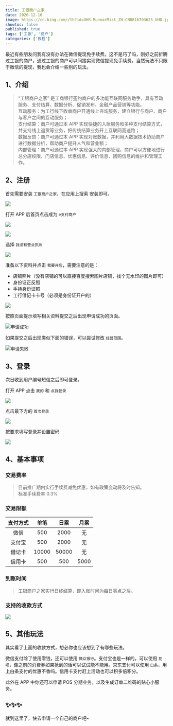 ```yaml
---
title: 工银商户之家
date: 2020-12-16
image: https://cn.bing.com//th?id=OHR.MunnarMist_ZH-CN8816703625_UHD.jpg
showtoc: false
published: true
tags: ['工银', '商户']
categories: ['教程']
---
```


最近有些朋友问我有没有办法在微信提现免手续费。这不是巧了吗，刚好之前折腾过工银的商户，通过工银的商户可以间接实现微信提现免手续费。当然玩法不只限于微信的提现，我也会介绍一些别的玩法。

<!--more-->

## 1、介绍

> “工银商户之家” 是工商银行签约商户的多功能互联网服务助手，具有互动服务、支付结算、数据分析、促销发布、金融产品营销等功能。  
> 互动服务：为工行线下收单商户开通线上咨询服务，建立银行与商户、商户与客户之间的互动服务；  
> 支付结算：商户可通过本 APP 实现快捷的入账服务和多种支付结算方式，并支持线上退货等业务，把传统结算业务开上互联网高速路；  
> 数据反馈：商户可通过本 APP 实现对账数据，并利用大数据技术协助商户进行数据分析，帮助商户提升人气和营业额；  
> 内部管理：商户可通过本 APP 实现强大的内部管理，商户可以方便地进行总分店权限、门店信息、优惠信息、评价信息、团购信息的维护和管理工作。

## 2、注册

首先需要安装 `工银商户之家`，在应用上搜索 安装即可。

![](https://miiluu.oss-cn-shanghai.aliyuncs.com/blog/miiluu/gy_1.png)

打开 APP 后首页点击成为 `e支付商户`

![](https://miiluu.oss-cn-shanghai.aliyuncs.com/blog/miiluu/gy_2.png)

![](https://miiluu.oss-cn-shanghai.aliyuncs.com/blog/miiluu/gy_3.png)

选择 `我没有营业执照`

![](https://miiluu.oss-cn-shanghai.aliyuncs.com/blog/miiluu/gy_4.png)

准备以下资料并点击 `我要开店`，需要注意的是：

- 店铺照片（没有店铺的可以直接百度搜索图片店铺，找个无水印的图片即可）
- 身份证正反照
- 手持身份证照
- 工行借记卡卡号（必须是身份证开户的）

![](https://miiluu.oss-cn-shanghai.aliyuncs.com/blog/miiluu/gy_5.png)

按照页面提示填写相关资料提交之后出现申请成功的页面。

![申请成功](https://miiluu.oss-cn-shanghai.aliyuncs.com/blog/miiluu/gy_7.png)

如果提交之后出现类似下面的错误，可以尝试修改 `经营范围`。

![申请失败](https://miiluu.oss-cn-shanghai.aliyuncs.com/blog/miiluu/gy_6.png)

## 3、登录

次日收到用户编号短信之后即可登录。

打开 APP 点击 `我的` 和 `点我登录`

![](https://miiluu.oss-cn-shanghai.aliyuncs.com/blog/miiluu/gy_9.png)

点击最下方的 `首次登录`

![](https://miiluu.oss-cn-shanghai.aliyuncs.com/blog/miiluu/gy_10.png)

按要求填写登录并设置密码

![](https://miiluu.oss-cn-shanghai.aliyuncs.com/blog/miiluu/gy_11.png)

## 4、基本事项

### 交易费率

> 目前推广期内实行手续费减免优惠，如有政策变动将及时告知。  
> 标准手续费率 0.3%

### 交易限额

| **支付方式** | **单笔** | **日累** | **月累** |
| :----------: | :------: | :------: | :------: |
|     微信     |   500    |   2000   |    无    |
|    支付宝    |   500    |   2000   |    无    |
|    借记卡    |  10000   |  50000   |    无    |
|    信用卡    |   500    |   500    |   5000   |

### 到账时间

> 工银商户之家实行日终结算，即入账时间为每日零点之后。

### 支持的收款方式

![](https://miiluu.oss-cn-shanghai.aliyuncs.com/blog/miiluu/gy_8.png)

## 5、其他玩法

其实看了上面的收款方式，想必你也应该想到了有哪些玩法。

微信支付除了使用零钱，还可以使用 `微众银行`。支付宝也是一样的，可以使用 `花呗`，像之前的消费券如果抢到的话可以试试能不能用。京东支付可以使用 `白条`，用上白条支付的优惠不香吗。信用卡支付赶上活动也可以积多倍积分。

此外在 APP 中你还可以申请 POS 分期业务，以及生成订单二维码的贴心小服务。

## ✨✨✨

就到这里了，快去申请一个自己的商户吧~

